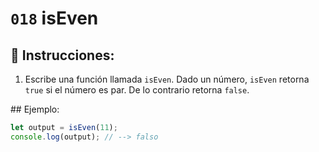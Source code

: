 # `018` isEven

## 📝 Instrucciones:

1. Escribe una función llamada `isEven`. Dado un número, `isEven` retorna `true` si el número es par. De lo contrario retorna `false`.

## Ejemplo:

```Javascript
let output = isEven(11);
console.log(output); // --> falso
```